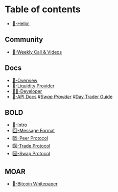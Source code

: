 # Table of contents

* [👋-Hello!](README.md)

## Community

* [🎥-Weekly Call & Videos](community/videos.md)

## Docs

* [📝-Overview](docs/Overview.md)
* [💸-Liquidity Provider](docs/Liquidity%20Provider%20Guide.md)
* [👨‍💻-Developer](docs/Developer%20Guide.md)
* [🤖-API Docs](https://api.opendex.network)
#*[Swap Provider](docs/Swap%20Provider%20Guide.md)
#*[Day Trader Guide](docs/Day%20Trader%20Guide.md)


## BOLD
* [📜-Intro](bold/00-introduction.md)
* [1️⃣-Message Format](bold/01-message-format.md)
* [2️⃣-Peer Protocol](bold/02-peer-protocol.md)
* [3️⃣-Trade Protocol](bold/03-trade-protocol.md)
* [4️⃣-Swap Protocol](bold/04-swap-protocol.md)

## MOAR
* [👑-Bitcoin Whitepaper](https://raw.githubusercontent.com/opendexnetwork/opendex/master/.gitbook/assets/bitcoin.pdf)